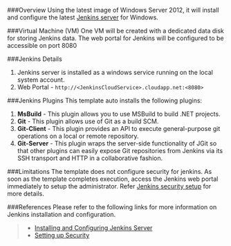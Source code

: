 ###Overview
Using the latest image of Windows Server 2012, it will install and configure the latest [Jenkins server](https://jenkins-ci.org/) for Windows.

###Virtual Machine (VM)
One VM will be created with a dedicated data disk for storing Jenkins data. The web portal for Jenkins will be configured to be accessible on port 8080

###Jenkins Details
1.	Jenkins server is installed as a windows service running on the local system account.
2.	Web Portal - `http://<JenkinsCloudService>.cloudapp.net:<8080>`

###Jenkins Plugins
This template auto installs the following plugins:

1.	**MsBuild** - This plugin allows you to use MSBuild to build .NET projects.
2.	**Git** - This plugin allows use of Git as a build SCM.
3.	**Git-Client** - This plugin provides an API to execute general-purpose git operations on a local or remote repository.
4.	**Git-Server** - This plugin wraps the server-side functionality of JGit so that other plugins can easily expose Git repositories from Jenkins via its SSH transport and HTTP in a collaborative fashion.

###Limitations
The template does not configure security for jenkins. As soon as the template completes execution, access the Jenkins web portal immediately to setup the administrator. Refer [Jenkins security setup](https://wiki.jenkins-ci.org/display/JENKINS/Standard+Security+Setup) for more details.

###References
Please refer to the following links for more information on Jenkins installation and configuration.
> - [Installing and Configuring Jenkins Server](https://wiki.jenkins-ci.org/display/JENKINS/Installing+Jenkins+as+a+Windows+service#InstallingJenkinsasaWindowsservice-InstallJenkinsasaWindowsservice)
> - [Setting up Security](https://wiki.jenkins-ci.org/display/JENKINS/Standard+Security+Setup)